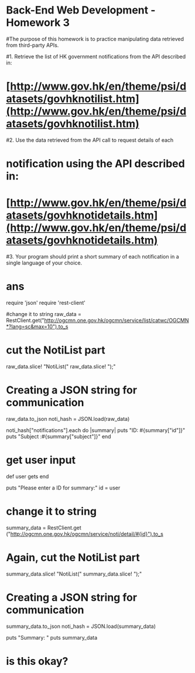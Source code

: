 # Back-End Web Development - Homework 3

#The purpose of this homework is to practice manipulating data retrieved from third-party APIs.

#1. Retrieve the list of HK government notifications from the API described in:
#   [http://www.gov.hk/en/theme/psi/datasets/govhknotilist.htm](http://www.gov.hk/en/theme/psi/datasets/govhknotilist.htm)
#2. Use the data retrieved from the API call to request details of each
#   notification using the API described in:
#   [http://www.gov.hk/en/theme/psi/datasets/govhknotidetails.htm](http://www.gov.hk/en/theme/psi/datasets/govhknotidetails.htm)
#3. Your program should print a short summary of each notification in a single language of your choice.

# ans
require 'json'
require 'rest-client'

#change it to string
raw_data = RestClient.get("http://ogcmn.one.gov.hk/ogcmn/service/list/catwc/OGCMN*?lang=sc&max=10").to_s

# cut the NotiList part
raw_data.slice! "NotiList("
raw_data.slice! ");"

# Creating a JSON string for communication
raw_data.to_json
noti_hash = JSON.load(raw_data)


noti_hash["notifications"].each do |summary|
	puts "ID: #{summary["id"]}"
	puts "Subject :#{summary["subject"]}"
end

# get user input
def user
	gets
end

puts "Please enter a ID for summary:"
id = user
# change it to string
summary_data = RestClient.get ("http://ogcmn.one.gov.hk/ogcmn/service/noti/detail/#{id}").to_s

# Again, cut the NotiList part
summary_data.slice! "NotiList("
summary_data.slice! ");"

# Creating a JSON string for communication
summary_data.to_json
noti_hash = JSON.load(summary_data)

puts "Summary: "
puts summary_data
# is this okay?

